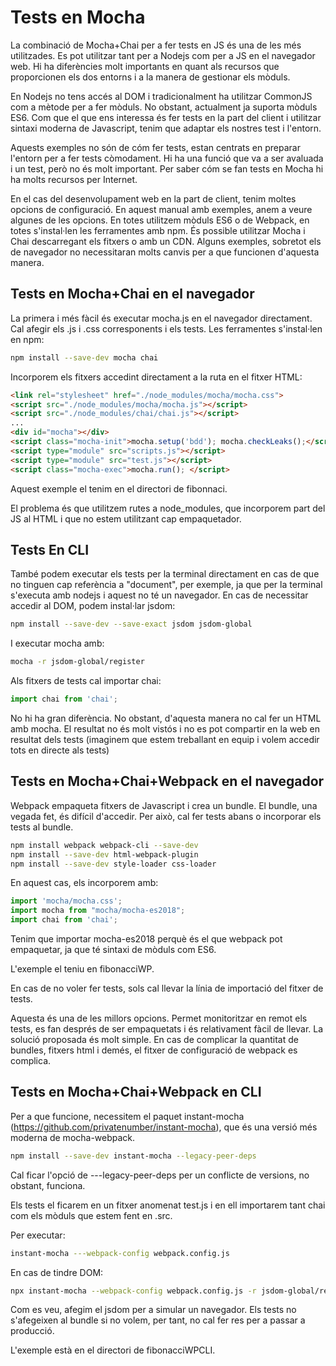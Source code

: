 # Tests en Mocha

La combinació de Mocha+Chai per a fer tests en JS és una de les més utilitzades. Es pot utilitzar tant per a Nodejs com per a JS en el navegador web. Hi ha diferències molt importants en quant als recursos que proporcionen els dos entorns i a la manera de gestionar els mòduls.

En Nodejs no tens accés al DOM i tradicionalment ha utilitzar CommonJS com a mètode per a fer mòduls. No obstant, actualment ja suporta mòduls ES6. Com que el que ens interessa és fer tests en la part del client i utilitzar sintaxi moderna de Javascript, tenim que adaptar els nostres test i l'entorn.

Aquests exemples no són de cóm fer tests, estan centrats en preparar l'entorn per a fer tests còmodament. Hi ha una funció que va a ser avaluada i un test, però no és molt important. Per saber cóm se fan tests en Mocha hi ha molts recursos per Internet.

En el cas del desenvolupament web en la part de client, tenim moltes opcions de configuració. En aquest manual amb exemples, anem a veure algunes de les opcions. En totes utilitzem mòduls ES6 o de Webpack, en totes s'instal·len les ferramentes amb npm. És possible utilitzar Mocha i Chai descarregant els fitxers o amb un CDN. Alguns exemples, sobretot els de navegador no necessitaran molts canvis per a que funcionen d'aquesta manera.

## Tests en Mocha+Chai en el navegador

La primera i més fàcil és executar mocha.js en el navegador directament. Cal afegir els .js i .css corresponents i els tests. Les ferramentes s'instal·len en npm:

```bash
npm install --save-dev mocha chai
```

Incorporem els fitxers accedint directament a la ruta en el fitxer HTML:

```html
<link rel="stylesheet" href="./node_modules/mocha/mocha.css">
<script src="./node_modules/mocha/mocha.js"></script>
<script src="./node_modules/chai/chai.js"></script>
...
<div id="mocha"></div>
<script class="mocha-init">mocha.setup('bdd'); mocha.checkLeaks();</script>
<script type="module" src="scripts.js"></script>
<script type="module" src="test.js"></script>
<script class="mocha-exec">mocha.run(); </script>
```

Aquest exemple el tenim en el directori de fibonnaci.

El problema és que utilitzem rutes a node_modules, que incorporem part del JS al HTML i que no estem utilitzant cap empaquetador. 

## Tests En CLI

També podem executar els tests per la terminal directament en cas de que no tinguen cap referència a "document", per exemple, ja que per la terminal s'executa amb nodejs i aquest no té un navegador. En cas de necessitar accedir al DOM, podem instal·lar jsdom:

```bash
npm install --save-dev --save-exact jsdom jsdom-global
```

I executar mocha amb:

```bash
mocha -r jsdom-global/register
```

Als fitxers de tests cal importar chai:

```javascript
import chai from 'chai';
```

No hi ha gran diferència. No obstant, d'aquesta manera no cal fer un HTML amb mocha. El resultat no és molt vistós i no es pot compartir en la web en resultat dels tests (imaginem que estem treballant en equip i volem accedir tots en directe als tests)

## Tests en Mocha+Chai+Webpack en el navegador

Webpack empaqueta fitxers de Javascript i crea un bundle. El bundle, una vegada fet, és difícil d'accedir. Per això, cal fer tests abans o incorporar els tests al bundle.

```bash
npm install webpack webpack-cli --save-dev
npm install --save-dev html-webpack-plugin
npm install --save-dev style-loader css-loader
```

En aquest cas, els incorporem amb:

```javascript
import 'mocha/mocha.css';
import mocha from "mocha/mocha-es2018";
import chai from 'chai';
```

Tenim que importar mocha-es2018 perquè és el que webpack pot empaquetar, ja que té sintaxi de mòduls com ES6. 

L'exemple el teniu en fibonacciWP.

En cas de no voler fer tests, sols cal llevar la línia de importació del fitxer de tests.

Aquesta és una de les millors opcions. Permet monitoritzar en remot els tests, es fan després de ser empaquetats i és relativament fàcil de llevar. La solució proposada és molt simple. En cas de complicar la quantitat de bundles, fitxers html i demés, el fitxer de configuració de webpack es complica.

## Tests en Mocha+Chai+Webpack en CLI

Per a que funcione, necessitem el paquet instant-mocha (https://github.com/privatenumber/instant-mocha), que és una versió més moderna de mocha-webpack. 

```bash
npm install --save-dev instant-mocha --legacy-peer-deps
```

Cal ficar l'opció de ---legacy-peer-deps per un conflicte de versions, no obstant, funciona.

Els tests el ficarem en un fitxer anomenat test.js i en ell importarem tant chai com els mòduls que estem fent en .src.

Per executar:

```bash
instant-mocha ---webpack-config webpack.config.js
```

En cas de tindre DOM:

```bash
npx instant-mocha --webpack-config webpack.config.js -r jsdom-global/register './src/test.js' 
```

Com es veu, afegim el jsdom per a simular un navegador. Els tests no s'afegeixen al bundle si no volem, per tant, no cal fer res per a passar a producció.

L'exemple està en el directori de fibonacciWPCLI.

